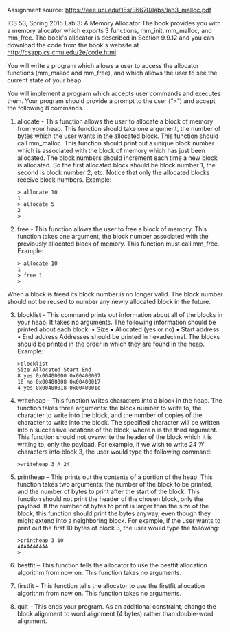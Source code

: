 Assignment source: https://eee.uci.edu/15s/36670/labs/lab3_malloc.pdf

ICS 53, Spring 2015
Lab 3: A Memory Allocator
The book provides you with a memory allocator which exports 3 functions, mm_init,
mm_malloc, and mm_free. The book's allocator is described in Section 9.9.12 and
you can download the code from the book's website at http://csapp.cs.cmu.edu/2e/code.html.

You will write a program which allows a user to access the allocator functions
(mm_malloc and mm_free), and which allows the user to see the current state of
your heap.

You will implement a program which accepts user commands and executes them.
Your program should provide a prompt to the user (“>”) and accept the following 8
commands.

1. allocate - This function allows the user to allocate a block of memory from
your heap. This function should take one argument, the number of bytes
which the user wants in the allocated block. This function should call
mm_malloc. This function should print out a unique block number which is
associated with the block of memory which has just been allocated. The block
numbers should increment each time a new block is allocated. So the first
allocated block should be block number 1, the second is block number 2, etc.
Notice that only the allocated blocks receive block numbers.
Example:
	```
	> allocate 10
	1
	> allocate 5
	2
	>
	```

2. free - This function allows the user to free a block of memory. This function
takes one argument, the block number associated with the previously
allocated block of memory. This function must call mm_free.
Example:
	```
	> allocate 10
	1
	> free 1
	>
	```
When a block is freed its block number is no longer valid. The block number should
not be reused to number any newly allocated block in the future.

3. blocklist - This command prints out information about all of the blocks in your
heap. It takes no arguments. The following information should be printed
about each block:
• Size
• Allocated (yes or no)
• Start address
• End address
Addresses should be printed in hexadecimal. The blocks should be printed in the
order in which they are found in the heap.
Example:
	```
	>blocklist
	Size Allocated Start End
	8 yes 0x00400000 0x00400007
	16 no 0x00400008 0x00400017
	4 yes 0x00400018 0x0040001c
	```

4. writeheap – This function writes characters into a block in the heap. The
function takes three arguments: the block number to write to, the character to
write into the block, and the number of copies of the character to write into the
block. The specified character will be written into n successive locations of
the block, where n is the third argument. This function should not overwrite
the header of the block which it is writing to, only the payload.
For example, if we wish to write 24 ‘A’ characters into block 3, the user would type
the following command:
	```
	>writeheap 3 A 24
	```

5. printheap – This prints out the contents of a portion of the heap. This function
takes two arguments: the number of the block to be printed, and the number
of bytes to print after the start of the block. This function should not print the
header of the chosen block, only the payload. If the number of bytes to print
is larger than the size of the block, this function should print the bytes anyway,
even though they might extend into a neighboring block.
For example, if the user wants to print out the first 10 bytes of block 3, the user would
type the following:
	```
	>printheap 3 10
	AAAAAAAAAA
	>
	```

6. bestfit – This function tells the allocator to use the bestfit allocation algorithm
from now on. This function takes no arguments.

7. firstfit – This function tells the allocator to use the firstfit allocation algorithm
from now on. This function takes no arguments.

8. quit – This ends your program.
As an additional constraint, change the block alignment to word alignment (4 bytes)
rather than double-word alignment.
